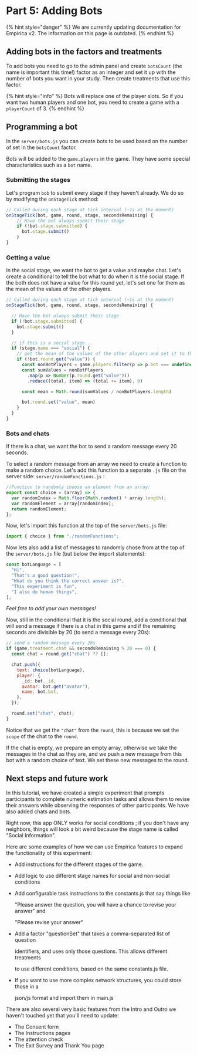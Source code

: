 # Part 5: Adding Bots

{% hint style="danger" %}
We are currently updating documentation for Empirica v2. The information on
this page is outdated.
{% endhint %}

## Adding bots in the factors and treatments

To add bots you need to go to the admin panel and create `botsCount` (the name is important this time!) factor as an integer and set it up with the number of bots you want in your study. Then create treatments that use this factor.

{% hint style="info" %}
Bots will replace one of the player slots. So if you want two human players and one bot, you need to create a game with a `playerCount` of 3.
{% endhint %}

## Programming a bot

In the `server/bots.js` you can create bots to be used based on the number of set in the `botsCount` factor.

Bots will be added to the `game.players` in the game. They have some special characteristics such as a `bot` name.

### **Submitting the stages**

Let's program `bob` to submit every stage if they haven't already. We do so by modifying the `onStageTick` method:

```jsx
// Called during each stage at tick interval (~1s at the moment)
onStageTick(bot, game, round, stage, secondsRemaining) {
    // Have the bot always submit their stage
    if (!bot.stage.submitted) {
      bot.stage.submit()
    }
}
```

### **Getting a value**

In the social stage, we want the bot to get a value and maybe chat. Let's create a conditional to tell the bot what to do when it is the social stage. If the both does not have a value for this round yet, let's set one for them as the mean of the values of the other players.

```jsx
// Called during each stage at tick interval (~1s at the moment)
onStageTick(bot, game, round, stage, secondsRemaining) {

  // Have the bot always submit their stage
  if (!bot.stage.submitted) {
    bot.stage.submit()
  }

  // if this is a social stage...
  if (stage.name === "social") {
    // get the mean of the values of the other players and set it to the bot
    if (!bot.round.get("value")) {
      const nonBotPlayers = game.players.filter(p => p.bot === undefined)
      const sumValues = nonBotPlayers
        .map(p => Number(p.round.get("value")))
        .reduce((total, item) => (total += item), 0)

      const mean = Math.round(sumValues / nonBotPlayers.length)

      bot.round.set("value", mean)
    }
  }
}
```

### Bots and chats

If there is a chat, we want the bot to send a random message every 20 seconds.

To select a random message from an array we need to create a function to make a random choice. Let's add this function to a separate `.js` file on the server side: `server/randomFunctions.js` :

```javascript
//Function to randomly choose an element from an array:
export const choice = (array) => {
  var randomIndex = Math.floor(Math.random() * array.length);
  var randomElement = array[randomIndex];
  return randomElement;
};
```

Now, let's import this function at the top of the `server/bots.js` file:

```jsx
import { choice } from "./randomFunctions";
```

Now lets also add a list of messages to randomly chose from at the top of the `server/bots.js` file (but below the import statements):

```jsx
const botLanguage = [
  "Hi",
  "That's a good question!",
  "What do you think the correct answer is?",
  "This experiment is fun",
  "I also do human things",
];
```

_Feel free to add your own messages!_

Now, still in the conditional that it is the social round, add a conditional that will send a message if there is a chat in this game and if the remaining seconds are divisible by 20 (to send a message every 20s):

```jsx
// send a random message every 20s
if (game.treatment.chat && secondsRemaining % 20 === 0) {
  const chat = round.get("chat") ?? [];

  chat.push({
    text: choice(botLanguage),
    player: {
      _id: bot._id,
      avatar: bot.get("avatar"),
      name: bot.bot,
    },
  });

  round.set("chat", chat);
}
```

Notice that we get the `"chat"` from the `round`, this is because we set the `scope` of the chat to the `round`.&#x20;

If the chat is empty, we prepare an empty array, otherwise we take the messages in the chat as they are, and we push a new message from this bot with a random choice of text. We set these new messages to the round.

## Next steps and future work

In this tutorial, we have created a simple experiment that prompts participants to complete numeric estimation tasks and allows them to revise their answers while observing the responses of other participants. We have also added chats and bots.

Right now, this app ONLY works for social conditions ; if you don't have any neighbors, things will look a bit weird because the stage name is called "Social Information".&#x20;

Here are some examples of how we can use Empirica features to expand the functionality of this experiment:

- Add instructions for the different stages of the game.
- Add logic to use different stage names for social and non-social conditions
- Add configurable task instructions to the constants.js that say things like

  "Please answer the question, you will have a chance to revise your answer" and

  "Please revise your answer"

- Add a factor "questionSet" that takes a comma-separated list of question

  identifiers, and uses only those questions. This allows different treatments

  to use different conditions, based on the same constants.js file.

- If you want to use more complex network structures, you could store those in a

  json/js format and import them in main.js

There are also several very basic features from the Intro and Outro we haven't touched yet that you'll need to update:

- The Consent form
- The Instructions pages
- The attention check
- The Exit Survey and Thank You page
